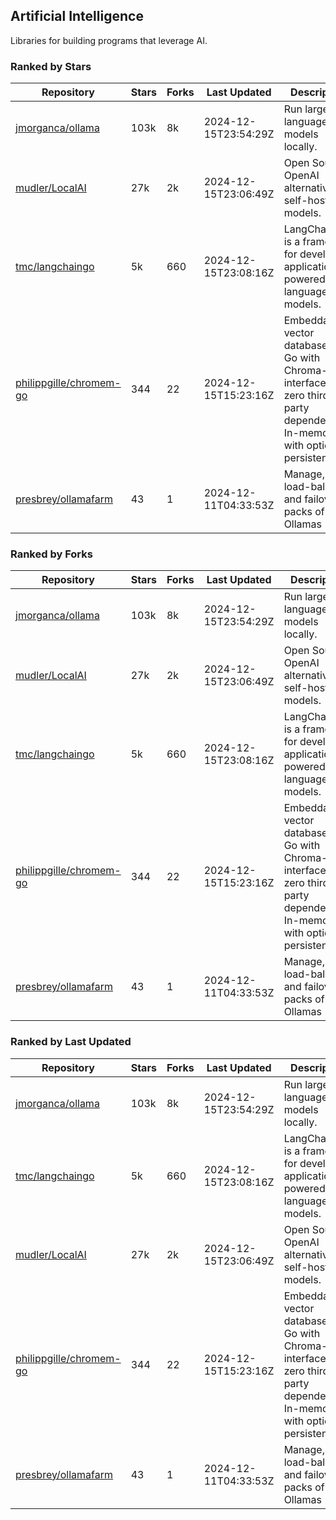 ## Artificial Intelligence

Libraries for building programs that leverage AI.

### Ranked by Stars

| Repository | Stars | Forks | Last Updated | Description | 
|------------|-------|-------|--------------|-------------|
| [jmorganca/ollama](https://github.com/jmorganca/ollama) | 103k | 8k | 2024-12-15T23:54:29Z |  Run large language models locally. |
| [mudler/LocalAI](https://github.com/mudler/LocalAI) | 27k | 2k | 2024-12-15T23:06:49Z |  Open Source OpenAI alternative, self-host AI models. |
| [tmc/langchaingo](https://github.com/tmc/langchaingo) | 5k | 660 | 2024-12-15T23:08:16Z |  LangChainGo is a framework for developing applications powered by language models. |
| [philippgille/chromem-go](https://github.com/philippgille/chromem-go) | 344 | 22 | 2024-12-15T15:23:16Z |  Embeddable vector database for Go with Chroma-like interface and zero third-party dependencies. In-memory with optional persistence. |
| [presbrey/ollamafarm](https://github.com/presbrey/ollamafarm) | 43 | 1 | 2024-12-11T04:33:53Z |  Manage, load-balance, and failover packs of Ollamas |

### Ranked by Forks

| Repository | Stars | Forks | Last Updated | Description | 
|------------|-------|-------|--------------|-------------|
| [jmorganca/ollama](https://github.com/jmorganca/ollama) | 103k | 8k | 2024-12-15T23:54:29Z |  Run large language models locally. |
| [mudler/LocalAI](https://github.com/mudler/LocalAI) | 27k | 2k | 2024-12-15T23:06:49Z |  Open Source OpenAI alternative, self-host AI models. |
| [tmc/langchaingo](https://github.com/tmc/langchaingo) | 5k | 660 | 2024-12-15T23:08:16Z |  LangChainGo is a framework for developing applications powered by language models. |
| [philippgille/chromem-go](https://github.com/philippgille/chromem-go) | 344 | 22 | 2024-12-15T15:23:16Z |  Embeddable vector database for Go with Chroma-like interface and zero third-party dependencies. In-memory with optional persistence. |
| [presbrey/ollamafarm](https://github.com/presbrey/ollamafarm) | 43 | 1 | 2024-12-11T04:33:53Z |  Manage, load-balance, and failover packs of Ollamas |

### Ranked by Last Updated

| Repository | Stars | Forks | Last Updated | Description | 
|------------|-------|-------|--------------|-------------|
| [jmorganca/ollama](https://github.com/jmorganca/ollama) | 103k | 8k | 2024-12-15T23:54:29Z |  Run large language models locally. |
| [tmc/langchaingo](https://github.com/tmc/langchaingo) | 5k | 660 | 2024-12-15T23:08:16Z |  LangChainGo is a framework for developing applications powered by language models. |
| [mudler/LocalAI](https://github.com/mudler/LocalAI) | 27k | 2k | 2024-12-15T23:06:49Z |  Open Source OpenAI alternative, self-host AI models. |
| [philippgille/chromem-go](https://github.com/philippgille/chromem-go) | 344 | 22 | 2024-12-15T15:23:16Z |  Embeddable vector database for Go with Chroma-like interface and zero third-party dependencies. In-memory with optional persistence. |
| [presbrey/ollamafarm](https://github.com/presbrey/ollamafarm) | 43 | 1 | 2024-12-11T04:33:53Z |  Manage, load-balance, and failover packs of Ollamas |


